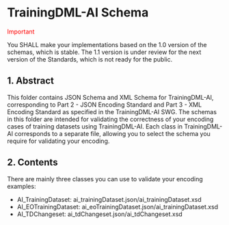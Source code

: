 <!--
 * @Author: RuixiangLiuWHU lrx_lucky@whu.edu.cn
 * @Date: 2023-09-08 15:54:48
 * @LastEditors: RuixiangLiuWHU lrx_lucky@whu.edu.cn
 * @LastEditTime: 2024-07-13 11:34:06
 * @FilePath: \TrainingDML-AI_SWG\schemas\README.md
 * @Description: 这是默认设置,请设置`customMade`, 打开koroFileHeader查看配置 进行设置: https://github.com/OBKoro1/koro1FileHeader/wiki/%E9%85%8D%E7%BD%AE
-->
# TrainingDML-AI Schema
<font color=red>Important</font>

You SHALL make your implementations based on the 1.0 version of the schemas, which is stable.
The 1.1 version is under review for the next version of the Standards, which is not ready for the public. 
## 1. Abstract
This folder contains JSON Schema and XML Schema for TrainingDML-AI, corresponding to Part 2 - JSON Encoding Standard and Part 3 - XML Encoding Standard as specified in the TrainingDML-AI SWG. The schemas in this folder are intended for validating the correctness of your encoding cases of training datasets using TrainingDML-AI. Each class in TrainingDML-AI corresponds to a separate file, allowing you to select the schema you require for validating your encoding.
## 2. Contents
There are mainly three classes you can use to validate your encoding examples:

- AI_TrainingDataset: ai_trainingDataset.json/ai_trainingDataset.xsd
- AI_EOTrainingDataset: ai_eoTrainingDataset.json/ai_trainingDataset.xsd
- AI_TDChangeset: ai_tdChangeset.json/ai_tdChangeset.xsd


